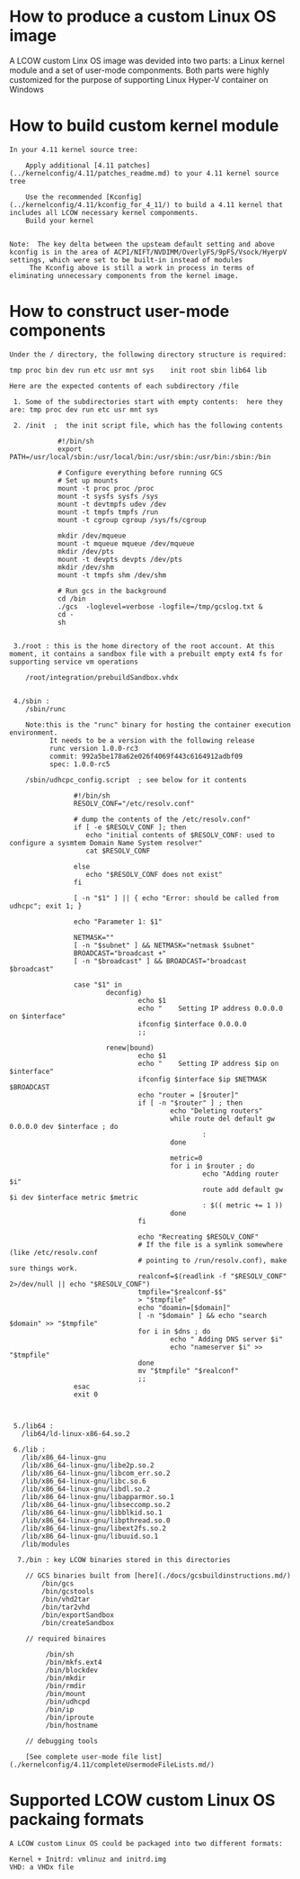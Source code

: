 

# How to produce a custom Linux OS image

A LCOW custom Linx OS image was devided into two parts: a Linux kernel module and a set of user-mode componments. Both parts were highly customized for the purpose of supporting Linux Hyper-V container on Windows


# How to build custom kernel module

    In your 4.11 kernel source tree:

        Apply additional [4.11 patches](../kernelconfig/4.11/patches_readme.md) to your 4.11 kernel source tree 

        Use the recommended [Kconfig](../kernelconfig/4.11/kconfig_for_4_11/) to build a 4.11 kernel that includes all LCOW necessary kernel componments.
        Build your kernel 


    Note:  The key delta between the upsteam default setting and above kconfig is in the area of ACPI/NIFT/NVDIMM/OverlyFS/9pFS/Vsock/HyerpV settings, which were set to be built-in instead of modules
         The Kconfig above is still a work in process in terms of eliminating unnecessary components from the kernel image. 

# How to construct user-mode components

    Under the / directory, the following directory structure is required:

    tmp proc bin dev run etc usr mnt sys    init root sbin lib64 lib      

    Here are the expected contents of each subdirectory /file
     
     1. Some of the subdirectories start with empty contents:  here they are: tmp proc dev run etc usr mnt sys 

     2. /init  ;  the init script file, which has the following contents

                #!/bin/sh
                export PATH=/usr/local/sbin:/usr/local/bin:/usr/sbin:/usr/bin:/sbin:/bin

                # Configure everything before running GCS
                # Set up mounts
                mount -t proc proc /proc
                mount -t sysfs sysfs /sys
                mount -t devtmpfs udev /dev
                mount -t tmpfs tmpfs /run
                mount -t cgroup cgroup /sys/fs/cgroup

                mkdir /dev/mqueue
                mount -t mqueue mqueue /dev/mqueue
                mkdir /dev/pts
                mount -t devpts devpts /dev/pts
                mkdir /dev/shm
                mount -t tmpfs shm /dev/shm

                # Run gcs in the background
                cd /bin
                ./gcs  -loglevel=verbose -logfile=/tmp/gcslog.txt &
                cd -
                sh


     3./root : this is the home directory of the root account. At this moment, it contains a sandbox file with a prebuilt empty ext4 fs for supporting service vm operations
        
        /root/integration/prebuildSandbox.vhdx


     4./sbin : 
        /sbin/runc  

        Note:this is the "runc" binary for hosting the container execution environment. 
              It needs to be a version with the following release
              runc version 1.0.0-rc3
              commit: 992a5be178a62e026f4069f443c6164912adbf09
              spec: 1.0.0-rc5

        /sbin/udhcpc_config.script  ; see below for it contents
                             
                    #!/bin/sh
                    RESOLV_CONF="/etc/resolv.conf"

                    # dump the contents of the /etc/resolv.conf"
                    if [ -e $RESOLV_CONF ]; then
                       echo "initial contents of $RESOLV_CONF: used to configure a sysmtem Domain Name System resolver"
                       cat $RESOLV_CONF

                    else
                       echo "$RESOLV_CONF does not exist"
                    fi

                    [ -n "$1" ] || { echo "Error: should be called from udhcpc"; exit 1; }

                    echo "Parameter 1: $1"

                    NETMASK=""
                    [ -n "$subnet" ] && NETMASK="netmask $subnet"
                    BROADCAST="broadcast +"
                    [ -n "$broadcast" ] && BROADCAST="broadcast $broadcast"

                    case "$1" in
                            deconfig)
                                    echo $1
                                    echo "    Setting IP address 0.0.0.0 on $interface"
                                    ifconfig $interface 0.0.0.0
                                    ;;

                            renew|bound)
                                    echo $1
                                    echo "    Setting IP address $ip on $interface"
                                    ifconfig $interface $ip $NETMASK $BROADCAST
                                    echo "router = [$router]"
                                    if [ -n "$router" ] ; then
                                            echo "Deleting routers"
                                            while route del default gw 0.0.0.0 dev $interface ; do
                                                    :
                                            done

                                            metric=0
                                            for i in $router ; do
                                                    echo "Adding router $i"
                                                    route add default gw $i dev $interface metric $metric
                                                    : $(( metric += 1 ))
                                            done
                                    fi

                                    echo "Recreating $RESOLV_CONF"
                                    # If the file is a symlink somewhere (like /etc/resolv.conf
                                    # pointing to /run/resolv.conf), make sure things work.
                                    realconf=$(readlink -f "$RESOLV_CONF" 2>/dev/null || echo "$RESOLV_CONF")
                                    tmpfile="$realconf-$$"
                                    > "$tmpfile"
                                    echo "doamin=[$domain]"
                                    [ -n "$domain" ] && echo "search $domain" >> "$tmpfile"
                                    for i in $dns ; do
                                            echo " Adding DNS server $i"
                                            echo "nameserver $i" >> "$tmpfile"
                                    done
                                    mv "$tmpfile" "$realconf"
                                    ;;
                    esac
                    exit 0



     5./lib64 :
       /lib64/ld-linux-x86-64.so.2

     6./lib : 
       /lib/x86_64-linux-gnu
       /lib/x86_64-linux-gnu/libe2p.so.2
       /lib/x86_64-linux-gnu/libcom_err.so.2
       /lib/x86_64-linux-gnu/libc.so.6
       /lib/x86_64-linux-gnu/libdl.so.2
       /lib/x86_64-linux-gnu/libapparmor.so.1
       /lib/x86_64-linux-gnu/libseccomp.so.2
       /lib/x86_64-linux-gnu/libblkid.so.1
       /lib/x86_64-linux-gnu/libpthread.so.0
       /lib/x86_64-linux-gnu/libext2fs.so.2
       /lib/x86_64-linux-gnu/libuuid.so.1
       /lib/modules

      7./bin : key LCOW binaries stored in this directories
        
        // GCS binaries built from [here](./docs/gcsbuildinstructions.md/)
            /bin/gcs
            /bin/gcstools
            /bin/vhd2tar
            /bin/tar2vhd
            /bin/exportSandbox
            /bin/createSandbox

        // required binaires

             /bin/sh
             /bin/mkfs.ext4
             /bin/blockdev
             /bin/mkdir
             /bin/rmdir
             /bin/mount
             /bin/udhcpd
             /bin/ip
             /bin/iproute
             /bin/hostname

        // debugging tools

        [See complete user-mode file list](./kernelconfig/4.11/completeUsermodeFileLists.md/)

# Supported LCOW custom Linux OS packaing formats

    A LCOW custom Linux OS could be packaged into two different formats: 

    Kernel + Initrd: vmlinuz and initrd.img
    VHD: a VHDx file



